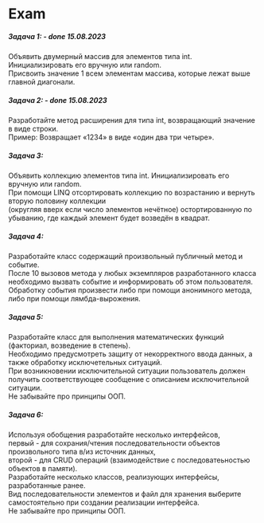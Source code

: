 # Exam
##### Задача 1: - done 15.08.2023
Объявить двумерный массив для элементов типа int.<br> 
Инициализировать его вручную или random.<br> 
Присвоить значение 1 всем элементам массива, которые лежат выше главной диагонали.<br>
##### Задача 2: - done 15.08.2023
Разработайте метод расширения для типа int, возвращающий значение в виде строки.<br> 
Пример: Возвращает «1234» в виде «один два три четыре».<br>
##### Задача 3:
Объявить коллекцию элементов типа int. Инициализировать его вручную или random.<br> 
При помощи LINQ отсортировать коллекцию по возрастанию и вернуть вторую половину коллекции<br> 
(округляя вверх если число элементов нечётное) остортированную по убыванию, где каждый элемент будет возведён в квадрат.<br>
##### Задача 4:
Разработайте класс содержащий произвольный публичный метод и событие.<br> 
После 10 вызовов метода у любых экземпляров разработанного класса необходимо вызвать событие и информировать об этом пользователя.<br> 
Обработку события произвести либо при помощи анонимного метода, либо при помощи лямбда-вырожения.<br>
##### Задача 5:
Разработайте класс для выполнения математических функций (факториал, возведение в степень).<br> 
Необходимо предусмотреть защиту от некорректного ввода данных, а также обработку исключетельных ситуаций.<br> 
При возникновении исключительной ситуации пользователь должен получить соответствующее сообщение с описанием исключительной ситуации. <br>
Не забывайте про принципы ООП.<br>
##### Задача 6:
Используя обобщения разработайте несколько интерфейсов,<br> 
первый - для сохрания/чтения последовательности объектов произвольного типа в/из источник данных,<br> 
второй - для CRUD операций (взаимодействие с последоватеьностью объектов в памяти).<br> 
Разработайте несколько классов, реализующих интерфейсы, разработанные ранее.<br> 
Вид последовательности элементов и файл для хранения выберите самостоятельно при создании реализации интерфейса.<br> 
Не забывайте про принципы ООП.<br>

